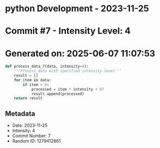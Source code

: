 ﻿# python Development - 2023-11-25
# Commit #7 - Intensity Level: 4
# Generated on: 2025-06-07 11:07:53
```python
def process_data_7(data, intensity=4):
    '''Process data with specified intensity level'''
    result = []
    for item in data:
        if item > 0:
            processed = item * intensity + 87
            result.append(processed)
    return result
```
## Metadata
- Date: 2023-11-25
- Intensity: 4
- Commit Number: 7
- Random ID: 1279412861
